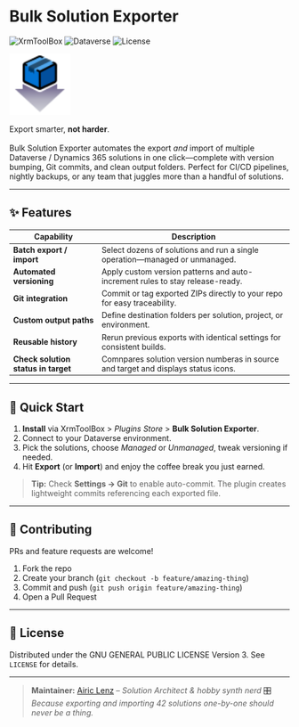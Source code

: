 # Bulk Solution Exporter
![XrmToolBox](https://img.shields.io/badge/XrmToolBox-Plugin-blue?logo=powerapps)
![Dataverse](https://img.shields.io/badge/Target-Dataverse%20%7C%20Dynamics%20365-764ABC)
![License](https://img.shields.io/github/license/airiclenz/XTB-Bulk-Solution-Exporter)


<img src="https://raw.githubusercontent.com/airiclenz/XTB-Bulk-Solution-Exporter/refs/heads/master/Images/bulk%20solution%20exporter.svg" alt="Logo" width="110"/>

Export smarter, **not harder**. <br><br>
Bulk Solution Exporter automates the export *and* import of multiple Dataverse / Dynamics 365 solutions in one click—complete with version bumping, Git commits, and clean output folders. Perfect for CI/CD pipelines, nightly backups, or any team that juggles more than a handful of solutions.

---

## ✨ Features

| Capability | Description |
|------------|-------------|
| **Batch export / import** | Select dozens of solutions and run a single operation—managed or unmanaged. |
| **Automated versioning** | Apply custom version patterns and auto-increment rules to stay release-ready. |
| **Git integration** | Commit or tag exported ZIPs directly to your repo for easy traceability. |
| **Custom output paths** | Define destination folders per solution, project, or environment. |
| **Reusable history** | Rerun previous exports with identical settings for consistent builds. |
| **Check solution status in target** | Comnpares solution version numberas in source and target and displays status icons. |

---

## 🚀 Quick Start

1. **Install** via XrmToolBox > *Plugins Store* > **Bulk Solution Exporter**.
2. Connect to your Dataverse environment.
3. Pick the solutions, choose *Managed* or *Unmanaged*, tweak versioning if needed.
4. Hit **Export** (or **Import**) and enjoy the coffee break you just earned.

> **Tip:** Check **Settings → Git** to enable auto-commit.
> The plugin creates lightweight commits referencing each exported file.
---

## 🤝 Contributing

PRs and feature requests are welcome!
1. Fork the repo
2. Create your branch (`git checkout -b feature/amazing-thing`)
3. Commit and push (`git push origin feature/amazing-thing`)
4. Open a Pull Request

---

## 📄 License

Distributed under the GNU GENERAL PUBLIC LICENSE Version 3. See `LICENSE` for details.

---

> **Maintainer:** [Airic Lenz](https://github.com/airiclenz) – *Solution Architect & hobby synth nerd*  🎛️ <br>
> *Because exporting and importing 42 solutions one-by-one should never be a thing.*

